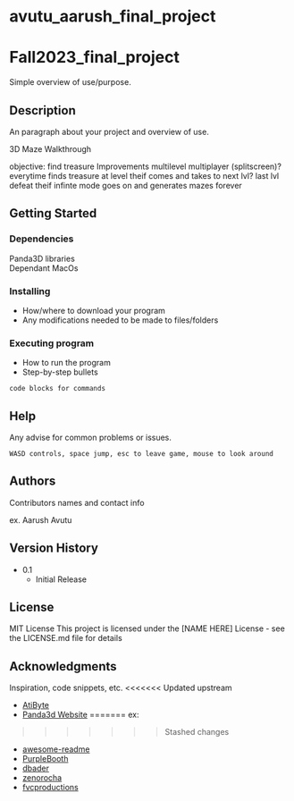# avutu_aarush_final_project
# Fall2023_final_project

Simple overview of use/purpose.

## Description

An paragraph about your project and overview of use.

3D Maze Walkthrough

objective: find treasure
Improvements
multilevel
multiplayer (splitscreen)?
everytime finds treasure at level theif comes and takes to next lvl?
last lvl defeat theif
infinte mode goes on and generates mazes forever


## Getting Started

### Dependencies
Panda3D libraries  
Dependant
MacOs

### Installing

* How/where to download your program
* Any modifications needed to be made to files/folders

### Executing program

* How to run the program
* Step-by-step bullets
```
code blocks for commands
```

## Help

Any advise for common problems or issues.
```
WASD controls, space jump, esc to leave game, mouse to look around
```

## Authors

Contributors names and contact info

ex. Aarush Avutu

## Version History

* 0.1
    * Initial Release

## License
MIT License
This project is licensed under the [NAME HERE] License - see the LICENSE.md file for details

## Acknowledgments

Inspiration, code snippets, etc.
<<<<<<< Updated upstream
* [AtiByte](https://www.youtube.com/playlist?list=PL1P11yPQAo7oEAGuPcqMnn9ZWHLWP3-Lc)
* [Panda3d Website](https://docs.panda3d.org/1.10/python/index)
=======
ex:
>>>>>>> Stashed changes
* [awesome-readme](https://github.com/matiassingers/awesome-readme)
* [PurpleBooth](https://gist.github.com/PurpleBooth/109311bb0361f32d87a2)
* [dbader](https://github.com/dbader/readme-template)
* [zenorocha](https://gist.github.com/zenorocha/4526327)
* [fvcproductions](https://gist.github.com/fvcproductions/1bfc2d4aecb01a834b46)
